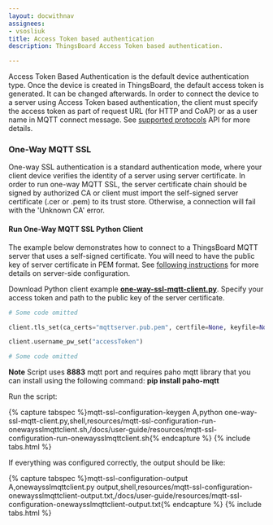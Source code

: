 ```yaml
---
layout: docwithnav
assignees:
- vsosliuk
title: Access Token based authentication
description: ThingsBoard Access Token based authentication.

---
```



Access Token Based Authentication is the default device authentication type. Once the device is created in ThingsBoard, the default access token is generated. It can be changed afterwards.
In order to connect the device to a server using Access Token based authentication, the client must specify the access token as part of request URL (for HTTP and CoAP) or as a user name in MQTT connect message. 
See [supported protocols](/docs/reference/protocols/) API for more details.

### One-Way MQTT SSL
 
One-way SSL authentication is a standard authentication mode, where your client device verifies the identity of a server using server certificate.
In order to run one-way MQTT SSL, the server certificate chain should be signed by authorized CA or client must import the self-signed server certificate (.cer or .pem) to its trust store. 
Otherwise, a connection will fail with the 'Unknown CA' error.

#### Run One-Way MQTT SSL Python Client

The example below demonstrates how to connect to a ThingsBoard MQTT server that uses a self-signed certificate.
You will need to have the public key of server certificate in PEM format. 
See [following instructions](/docs/user-guide/mqtt-over-ssl/#self-signed-certificate-generation) for more details on server-side configuration.

Download Python client example [**one-way-ssl-mqtt-client.py**](/docs/user-guide/resources/mqtt-over-ssl/one-way-ssl-mqtt-client.py).
Specify your access token and path to the public key of the server certificate.

```python
# Some code omitted

client.tls_set(ca_certs="mqttserver.pub.pem", certfile=None, keyfile=None, cert_reqs=ssl.CERT_REQUIRED, tls_version=ssl.PROTOCOL_TLSv1, ciphers=None);

client.username_pw_set("accessToken")

# Some code omitted
```

**Note** Script uses **8883** mqtt port and requires paho mqtt library that you can install using the following command: **pip install paho-mqtt**
 
Run the script:

{% capture tabspec %}mqtt-ssl-configuration-keygen
A,python one-way-ssl-mqtt-client.py,shell,resources/mqtt-ssl-configuration-run-onewaysslmqttclient.sh,/docs/user-guide/resources/mqtt-ssl-configuration-run-onewaysslmqttclient.sh{% endcapture %}
{% include tabs.html %}         

If everything was configured correctly, the output should be like:

{% capture tabspec %}mqtt-ssl-configuration-output
A,onewaysslmqttclient.py output,shell,resources/mqtt-ssl-configuration-onewaysslmqttclient-output.txt,/docs/user-guide/resources/mqtt-ssl-configuration-onewaysslmqttclient-output.txt{% endcapture %}
{% include tabs.html %}